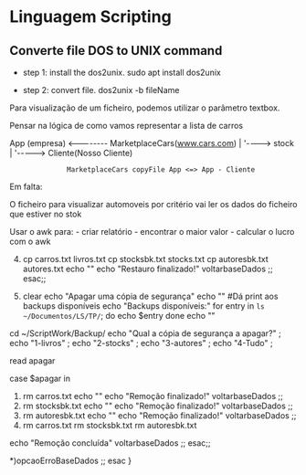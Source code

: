 # Linguagem Scripting

## Converte file DOS to UNIX command
- step 1: install the dos2unix.
sudo apt install dos2unix

- step 2: convert file.
dos2unix -b fileName


Para visualização de um ficheiro, podemos utilizar o parâmetro textbox.

Pensar na lógica de como vamos representar a lista de carros



App (empresa)    <--------    MarketplaceCars(www.cars.com)
        |
        '----> stock
                |
                '-----> Cliente(Nosso Cliente)

                  MarketplaceCars copyFile App <=> App - Cliente     

Em falta:

O ficheiro para visualizar automoveis por critério vai ler os dados do ficheiro que estiver no stok

Usar o awk para: 
    - criar relatório
    - encontrar o maior valor
    - calcular o lucro com o awk


4) cp  carros.txt livros.txt
   cp  stocksbk.txt stocks.txt
   cp  autoresbk.txt autores.txt
echo ""
echo "Restauro finalizado!"
voltarbaseDados ;;
esac;;

3) clear
echo "Apagar uma cópia de segurança"
echo ""
#Dá print aos backups disponíveis
echo "Backups disponíveis:"
for entry in `ls ~/Documentos/LS/TP/`; do
    echo $entry
done
echo ""

cd ~/ScriptWork/Backup/
echo "Qual a cópia de segurança a apagar?" ;
echo "1-livros" ;
echo "2-stocks" ;
echo "3-autores" ;
echo "4-Tudo" ;

read apagar

case $apagar in
1) rm carros.txt
echo ""
echo "Remoção finalizado!"
voltarbaseDados ;;
2) rm stocksbk.txt
echo ""
echo "Remoção finalizado!"
voltarbaseDados ;;
3) rm autoresbk.txt
echo ""
echo "Remoção finalizado!"
voltarbaseDados ;;
6) rm carros.txt
   rm stocksbk.txt
   rm autoresbk.txt 

echo "Remoção concluída"
voltarbaseDados ;;
esac;;

*)opcaoErroBaseDados ;;
esac
}